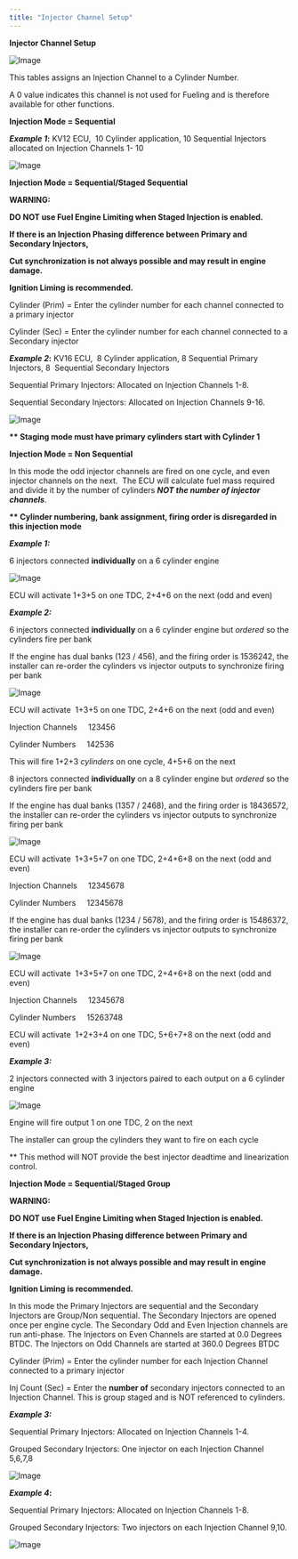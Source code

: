 ```yaml
---
title: "Injector Channel Setup"
---
```


**Injector Channel Setup**


![Image](</lib/Z Axis51.jpg>)


This tables assigns an Injection Channel to a Cylinder Number. &nbsp;

A 0 value indicates this channel is not used for Fueling and is therefore available for other functions.


**Injection Mode = Sequential**


***Example 1*:** KV12 ECU,&nbsp; 10 Cylinder application, 10 Sequential Injectors allocated on Injection Channels 1- 10


![Image](</lib/Untitled.jpg>)



**Injection Mode = Sequential/Staged Sequential**


**WARNING:**&nbsp;

**DO NOT use Fuel Engine Limiting when Staged Injection is enabled.** &nbsp;

**If there is an Injection Phasing difference between Primary and Secondary Injectors,**&nbsp;

**Cut synchronization is not always possible and may result in engine damage.**&nbsp;

**Ignition Liming is recommended.**


Cylinder (Prim) = Enter the cylinder number for each channel connected to a primary injector

Cylinder (Sec) = Enter the cylinder number for each channel connected to a Secondary injector


***Example 2*:** KV16 ECU,&nbsp; 8 Cylinder application, 8 Sequential Primary Injectors, 8&nbsp; Sequential Secondary Injectors

Sequential Primary Injectors: Allocated on Injection Channels 1-8.&nbsp;

Sequential Secondary Injectors: Allocated on Injection Channels 9-16.&nbsp;


![Image](</lib/NewItem42.png>)


**\*\* Staging mode must have primary cylinders start with Cylinder 1**


**Injection Mode = Non Sequential**


In this mode the odd injector channels are fired on one cycle, and even injector channels on the next.&nbsp; The ECU will calculate fuel mass required and divide it by the number of cylinders ***NOT the number of injector channels***.&nbsp;


**\*\* Cylinder numbering, bank assignment, firing order is disregarded in this injection mode**


***Example 1:***

&#54; injectors connected **individually** on a 6 cylinder engine

![Image](</lib/NewItem893.png>)

ECU will activate 1+3+5 on one TDC, 2+4+6 on the next (odd and even)



***Example 2:***

&#54; injectors connected **individually** on a 6 cylinder engine but *ordered* so the cylinders fire per bank


If the engine has dual banks (123 / 456), and the firing order is 1536242, the installer can re-order the cylinders vs injector outputs to synchronize firing per bank

![Image](</lib/NewItem903.png>)


ECU will activate&nbsp; 1+3+5 on one TDC, 2+4+6 on the next (odd and even)


Injection Channels &nbsp; &nbsp; 123456

Cylinder Numbers &nbsp; &nbsp; 142536


This will fire 1+2+3 *cylinders* on one cycle, 4+5+6 on the next


&#56; injectors connected **individually** on a 8 cylinder engine but *ordered* so the cylinders fire per bank


If the engine has dual banks (1357 / 2468), and the firing order is 18436572, the installer can re-order the cylinders vs injector outputs to synchronize firing per bank

![Image](</lib/NewItem904.png>)


ECU will activate&nbsp; 1+3+5+7 on one TDC, 2+4+6+8 on the next (odd and even)


Injection Channels &nbsp; &nbsp; 12345678

Cylinder Numbers &nbsp; &nbsp; 12345678


If the engine has dual banks (1234 / 5678), and the firing order is 15486372, the installer can re-order the cylinders vs injector outputs to synchronize firing per bank

![Image](</lib/NewItem905.png>)


ECU will activate&nbsp; 1+3+5+7 on one TDC, 2+4+6+8 on the next (odd and even)


Injection Channels &nbsp; &nbsp; 12345678

Cylinder Numbers &nbsp; &nbsp; 15263748


ECU will activate&nbsp; 1+2+3+4 on one TDC, 5+6+7+8 on the next (odd and even)


***Example 3:***

&#50; injectors connected with 3 injectors paired to each output on a 6 cylinder engine

![Image](</lib/NewItem894.png>)

Engine will fire output 1 on one TDC, 2 on the next

The installer can group the cylinders they want to fire on each cycle&nbsp;


\*\* This method will NOT provide the best injector deadtime and linearization control.&nbsp;



**Injection Mode = Sequential/Staged Group**


**WARNING:**&nbsp;

**DO NOT use Fuel Engine Limiting when Staged Injection is enabled.** &nbsp;

**If there is an Injection Phasing difference between Primary and Secondary Injectors,** &nbsp;

**Cut synchronization is not always possible and may result in engine damage.**&nbsp;

**Ignition Liming is recommended.**


In this mode the Primary Injectors are sequential and the Secondary Injectors are Group/Non sequential. The Secondary Injectors are opened once per engine cycle. The Secondary Odd and Even Injection channels are run anti-phase. The Injectors on Even Channels are started at 0.0 Degrees BTDC. The Injectors on Odd Channels are started at 360.0 Degrees BTDC


Cylinder (Prim) = Enter the cylinder number for each Injection Channel connected to a primary injector

Inj Count (Sec) = Enter the **number of** secondary injectors connected to an Injection Channel. This is group staged and is NOT referenced to cylinders.


***Example 3:***

Sequential Primary Injectors: Allocated on Injection Channels 1-4.&nbsp;

Grouped Secondary Injectors: One injector on each Injection Channel 5,6,7,8


![Image](</lib/NewItem40.png>)


***Example 4*:**

Sequential Primary Injectors: Allocated on Injection Channels 1-8.&nbsp;

Grouped Secondary Injectors: Two injectors on each Injection Channel 9,10.


![Image](</lib/NewItem41.png>)




